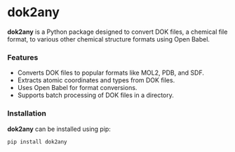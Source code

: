 # dok2any

**dok2any** is a Python package designed to convert DOK files, a chemical file format, to various other chemical structure formats using Open Babel.

### Features

* Converts DOK files to popular formats like MOL2, PDB, and SDF.
* Extracts atomic coordinates and types from DOK files.
* Uses Open Babel for format conversions.
* Supports batch processing of DOK files in a directory.

### Installation

**dok2any** can be installed using pip:


```bash
pip install dok2any

